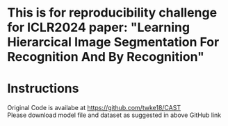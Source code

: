 # This is for reproducibility challenge for ICLR2024 paper: "Learning Hierarcical Image Segmentation For Recognition And By Recognition"

# Instructions
Original Code is availabe at https://github.com/twke18/CAST  
Please download model file and dataset as suggested in above GitHub link
